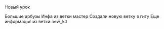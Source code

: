 Новый урок

Большие арбузы
Инфа из ветки мастер
Создали новую ветку в гиту
Еще информация из ветки new_kit
